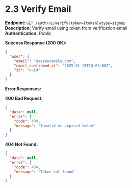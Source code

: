 # 2.3 Verify Email

**Endpoint:** `GET /auth/v1/verify?token={token}&type=signup`  
**Description:** Verify email using token from verification email  
**Authentication:** Public

**Success Response (200 OK):**

```json
{
  "user": {
    "email": "user@example.com",
    "email_confirmed_at": "2025-01-15T10:05:00Z",
    "id": "uuid"
  }
}
```

**Error Responses:**

**400 Bad Request:**

```json
{
  "data": null,
  "error": {
    "code": 400,
    "message": "Invalid or expired token"
  }
}
```

**404 Not Found:**

```json
{
  "data": null,
  "error": {
    "code": 404,
    "message": "Token not found"
  }
}
```
